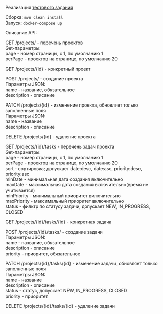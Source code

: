 Реализация [тестового задания](Task.pdf)  

Сборка: `mvn clean install`  
Запуск: `docker-compose up`

Описание API:

GET /projects/ - перечень проектов  
Get-параметры:  
page - номер страницы, с 1, по умолчанию 1  
perPage - проектов на странице, по умолчанию 20  

GET /projects/{id} - конкретный проект  

POST /projects/ - создание проекта  
Параметры JSON:  
name - название, обязательное  
description - описание  

PATCH /projects/{id} - изменение проекта, обновляет только заполненные поля  
Параметры JSON:  
name - название  
description - описание  

DELETE /projects/{id} - удаление проекта  

GET /projects/{id}/tasks - перечень задач проекта  
Get-параметры:  
page - номер страницы, с 1, по умолчанию 1  
perPage - проектов на странице, по умолчанию 20  
sort - сортировка; допускает date:desc, date:asc, priority:desc, priority:asc  
minDate - минимальная дата создания включительно  
maxDate - максимальная дата создания включительно(время не учитывается)  
minPriority - минимальный приоритет включительно  
maxPriority - максимальный приоритет включительно  
status - фильтр по статусу задачи, допускает NEW, IN_PROGRESS, CLOSED  

GET /projects/{id}/tasks/{id} - конкретная задача  

POST /projects/{id}/tasks/ - создание задачи  
Параметры JSON:  
name - название, обязательное  
description - описание  
priority - приоритет, обязательное  

PATCH /projects/{id}/tasks/{id}  - изменение задачи, обновляет только заполненные поля  
Параметры JSON:  
name - название    
description - описание  
status - статус, допускает NEW, IN_PROGRESS, CLOSED    
priority - приоритет    

DELETE /projects/{id}/tasks/{id} - удаление задачи  
